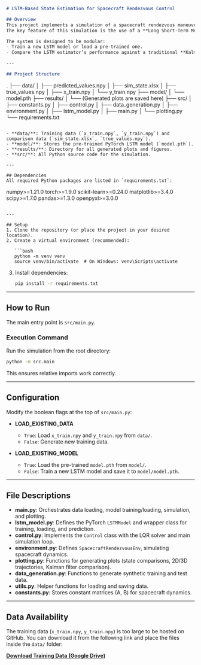 ```markdown
# LSTM-Based State Estimation for Spacecraft Rendezvous Control

## Overview
This project implements a simulation of a spacecraft rendezvous maneuver using a **Linear-Quadratic Regulator (LQR)** for control.
The key feature of this simulation is the use of a **Long Short-Term Memory (LSTM)** neural network as a state estimator, predicting the spacecraft's full state (position and velocity) from a sequence of partial measurements.

The system is designed to be modular:
- Train a new LSTM model or load a pre-trained one.
- Compare the LSTM estimator’s performance against a traditional **Kalman filter**.

---

## Project Structure
```

.
├── data/
│   ├── predicted\_values.npy
│   ├── sim\_state.xlsx
│   ├── true\_values.npy
│   ├── x\_train.npy
│   └── y\_train.npy
├── model/
│   └── model.pth
├── results/
│   └── (Generated plots are saved here)
├── src/
│   ├── constants.py
│   ├── control.py
│   ├── data\_generation.py
│   ├── environment.py
│   ├── lstm\_model.py
│   ├── main.py
│   └── plotting.py
└── requirements.txt

```

- **data/**: Training data (`x_train.npy`, `y_train.npy`) and comparison data (`sim_state.xlsx`, `true_values.npy`).
- **model/**: Stores the pre-trained PyTorch LSTM model (`model.pth`).
- **results/**: Directory for all generated plots and figures.
- **src/**: All Python source code for the simulation.

---

## Dependencies
All required Python packages are listed in `requirements.txt`:

```

numpy\>=1.21.0
torch\>=1.9.0
scikit-learn\>=0.24.0
matplotlib\>=3.4.0
scipy\>=1.7.0
pandas\>=1.3.0
openpyxl\>=3.0.0

````

---

## Setup
1. Clone the repository (or place the project in your desired location).
2. Create a virtual environment (recommended):

   ```bash
   python -m venv venv
   source venv/bin/activate  # On Windows: venv\Scripts\activate
````

3.  Install dependencies:

    ```bash
    pip install -r requirements.txt
    ```

-----

## How to Run

The main entry point is `src/main.py`.

### Execution Command

Run the simulation from the root directory:

```bash
python -m src.main
```

This ensures relative imports work correctly.

-----

## Configuration

Modify the boolean flags at the top of `src/main.py`:

  * **LOAD\_EXISTING\_DATA**

      * `True`: Load `x_train.npy` and `y_train.npy` from `data/`.
      * `False`: Generate new training data.

  * **LOAD\_EXISTING\_MODEL**

      * `True`: Load the pre-trained `model.pth` from `model/`.
      * `False`: Train a new LSTM model and save it to `model/model.pth`.

-----

## File Descriptions

  * **main.py**: Orchestrates data loading, model training/loading, simulation, and plotting.
  * **lstm\_model.py**: Defines the PyTorch `LSTMModel` and wrapper class for training, loading, and prediction.
  * **control.py**: Implements the `Control` class with the LQR solver and main simulation loop.
  * **environment.py**: Defines `SpacecraftRendezvousEnv`, simulating spacecraft dynamics.
  * **plotting.py**: Functions for generating plots (state comparisons, 2D/3D trajectories, Kalman filter comparison).
  * **data\_generation.py**: Functions to generate synthetic training and test data.
  * **utils.py**: Helper functions for loading and saving data.
  * **constants.py**: Stores constant matrices (A, B) for spacecraft dynamics.

-----

## Data Availability

The training data (`x_train.npy`, `y_train.npy`) is too large to be hosted on GitHub.
You can download it from the following link and place the files inside the `data/` folder:

[**Download Training Data (Google Drive)**](https://drive.google.com/drive/folders/1De8sjXW8I1D_3Cj6rGE5yJR3Ln38j0TK?usp=sharing)

```